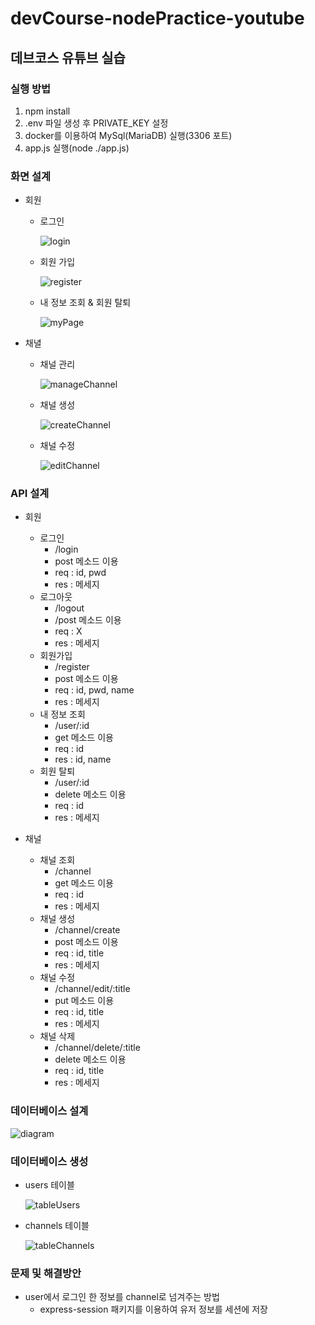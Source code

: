 # devCourse-nodePractice-youtube
## 데브코스 유튜브 실습
### 실행 방법
1. npm install 
2. .env 파일 생성 후 PRIVATE_KEY 설정
3. docker를 이용하여 MySql(MariaDB) 실행(3306 포트)
4. app.js 실행(node ./app.js)

### 화면 설계
- 회원
  - 로그인

    ![login](https://github.com/user-attachments/assets/60d6f6c1-7725-4593-a0e7-cfc132a32413)

  - 회원 가입

    ![register](https://github.com/user-attachments/assets/02a938ba-8e8d-403e-8d33-ad2bfa6fcd25)

  - 내 정보 조회 & 회원 탈퇴
  
    ![myPage](https://github.com/user-attachments/assets/2475d6e4-092d-49a9-9aef-24b07a157d94)

- 채녈
  - 채널 관리

    ![manageChannel](https://github.com/user-attachments/assets/df727e1c-0c27-449f-9322-91cb3cb6d016)


  - 채널 생성

    ![createChannel](https://github.com/user-attachments/assets/432b3ed7-1c86-4173-860e-a6dc0ba468f0)


  - 채널 수정
    
    ![editChannel](https://github.com/user-attachments/assets/63f2a25d-2f08-4d17-94e1-9191dba4f821)


### API 설계
- 회원
  - 로그인
    - /login
    - post 메소드 이용
    - req : id, pwd
    - res : 메세지
  - 로그아웃
    - /logout
    - /post 메소드 이용
    - req : X
    - res : 메세지
  - 회원가입
    - /register
    - post 메소드 이용
    - req : id, pwd, name
    - res : 메세지
  - 내 정보 조회
    - /user/:id
    - get 메소드 이용
    - req : id
    - res : id, name
  - 회원 탈퇴
    - /user/:id
    - delete 메소드 이용
    - req : id
    - res : 메세지

- 채널
  - 채널 조회
    - /channel
    - get 메소드 이용
    - req : id
    - res : 메세지
  - 채널 생성
    - /channel/create
    - post 메소드 이용
    - req : id, title
    - res : 메세지
  - 채널 수정
    - /channel/edit/:title
    - put 메소드 이용
    - req : id, title
    - res : 메세지
  - 채널 삭제
    - /channel/delete/:title
    - delete 메소드 이용
    - req : id, title
    - res : 메세지

### 데이터베이스 설계

![diagram](https://github.com/user-attachments/assets/d525ab0e-4c04-49c2-be79-5fc0200099d7)

### 데이터베이스 생성
- users 테이블

  ![tableUsers](https://github.com/user-attachments/assets/b85c63ea-6354-44e5-8e3f-fe55da510566)

- channels 테이블

  ![tableChannels](https://github.com/user-attachments/assets/467c3102-bc3d-46a9-9d11-a9d63ebd4138)

### 문제 및 해결방안
- user에서 로그인 한 정보를 channel로 넘겨주는 방법
  - express-session 패키지를 이용하여 유저 정보를 세션에 저장